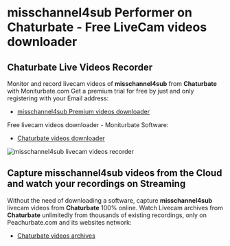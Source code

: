 # misschannel4sub Performer on Chaturbate - Free LiveCam videos downloader

## Chaturbate Live Videos Recorder

Monitor and record livecam videos of **misschannel4sub** from **Chaturbate** with Moniturbate.com
Get a premium trial for free by just and only registering with your Email address:
* [misschannel4sub Premium videos downloader](https://moniturbate.com/request-demo-licence-key.html)

Free livecam videos downloader - Moniturbate Software:
* [Chaturbate videos downloader](https://moniturbate.com/moniturbate-download-software.html)

![misschannel4sub livecam videos recorder](https://peachurnet.com/templates/moniturbate-software.png)


## Capture misschannel4sub videos from the Cloud and watch your recordings on Streaming

Without the need of downloading a software, capture **misschannel4sub** livecam videos from **Chaturbate** 100% online.
Watch Livecam archives from **Chaturbate** unlimitedly from thousands of existing recordings, only on Peachurbate.com and its websites network:
* [Chaturbate videos archives](https://peachurnet.com/)
